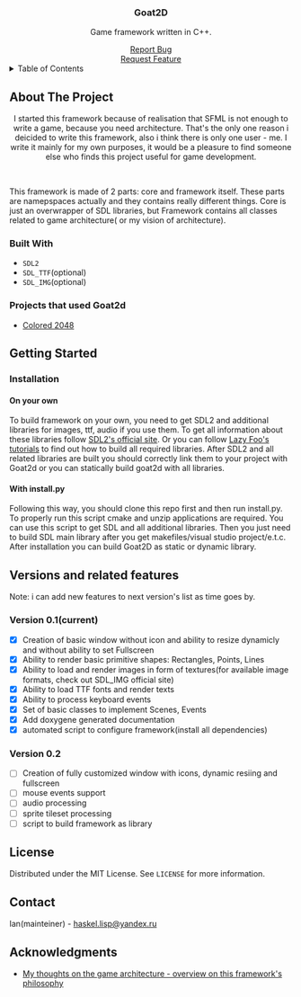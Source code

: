 <!-- Improved compatibility of back to top link: See: https://github.com/othneildrew/Best-README-Template/pull/73 -->
<a name="readme-top"></a>
<!--
*** Thanks for checking out the Best-README-Template. If you have a suggestion
*** that would make this better, please fork the repo and create a pull request
*** or simply open an issue with the tag "enhancement".
*** Don't forget to give the project a star!
*** Thanks again! Now go create something AMAZING! :D
-->



<!-- PROJECT SHIELDS -->
<!--
*** I'm using markdown "reference style" links for readability.
*** Reference links are enclosed in brackets [ ] instead of parentheses ( ).
*** See the bottom of this document for the declaration of the reference variables
*** for contributors-url, forks-url, etc. This is an optional, concise syntax you may use.
*** https://www.markdownguide.org/basic-syntax/#reference-style-links
-->


<!--
[![Contributors][contributors-shield]][contributors-url]
[![Forks][forks-shield]][forks-url]
[![Stargazers][stars-shield]][stars-url]
[![Issues][issues-shield]][issues-url]
[![MIT License][license-shield]][license-url]
[![LinkedIn][linkedin-shield]][linkedin-url]
-->


 
<div align="center">
 <!-- 
   PROJECT LOGO
  <a href="https://github.com/othneildrew/Best-README-Template">
    <img src="images/logo.png" alt="Logo" width="80" height="80">
  </a>
-->
  <h3 align="center">Goat2D</h3>
  <p>
    Game framework written in C++.
  </p>
    <a href="https://github.com/MAGANER/Goat2d/issues">Report Bug</a>
    <br>
    <a href="https://github.com/MAGANER/Goat2d/issues">Request Feature</a>
  
</div>



<!-- TABLE OF CONTENTS -->
<details>
  <summary>Table of Contents</summary>
  <ol>
    <li>
      <a href="#about-the-project">About The Project</a>
      <ul>
        <li><a href="#built-with">Built With</a></li>
      </ul>
    </li>
    <li>
      <a href="#getting-started">Getting Started</a>
      <ul>
        <li><a href="#prerequisites">Prerequisites</a></li>
        <li><a href="#installation">Installation</a></li>
      </ul>
    </li>
    <li><a href="#usage">Usage</a></li>
    <li><a href="#roadmap">Roadmap</a></li>
    <li><a href="#contributing">Contributing</a></li>
    <li><a href="#license">License</a></li>
    <li><a href="#contact">Contact</a></li>
    <li><a href="#acknowledgments">Acknowledgments</a></li>
  </ol>
</details>



<!-- ABOUT THE PROJECT -->
## About The Project

<!-- [![Product Name Screen Shot][product-screenshot]](https://example.com) -->
<p align="center">
I started this framework because of realisation that SFML is not enough to write a game, because you need architecture.
That's the only one reason i deicided to write this framework, also i think there is only one user - me. I write it mainly for my own purposes,
it would be a pleasure to find someone else who finds this project useful for game development.
</p>
<br>
<p>
This framework is made of 2 parts: core and framework itself. These parts are namepspaces actually and they contains really different things.
Core is just an overwrapper of SDL libraries, but Framework contains all classes related to game architecture( or my vision of architecture).
</p>

### Built With
- ```SDL2```
- ```SDL_TTF```(optional)
- ```SDL_IMG```(optional)

### Projects that used Goat2d
- <a href="https://github.com/MAGANER/Goat2d">Colored 2048</a>

<!-- GETTING STARTED -->
## Getting Started
### Installation

<h4>On your own</h4>
<p>
To build framework on your own, you need to get SDL2 and additional libraries for images, ttf, audio if you use them.
To get all information about these libraries follow <a href="https://www.libsdl.org/">SDL2's official site</a>. Or you 
can follow <a href="https://www.lazyfoo.net/tutorials/SDL/index.php">Lazy Foo's tutorials</a> to find out how to build all required libraries.
After SDL2 and all related libraries are built you should correctly link them to your project with Goat2d or you can statically build goat2d with
all libraries.
</p>

<h4>With install.py</h4>
<p>
Following this way, you should clone this repo first and then run install.py. To properly run this script cmake and unzip applications are required.
You can use this script to get SDL and all additional libraries. Then you just need to build SDL main library after you get makefiles/visual studio project/e.t.c.
After installation you can build Goat2D as static or dynamic library.
 
</p>

<!-- USAGE EXAMPLES 
### Usage
<h4 align="center">Creation of window</h4>
```c++

```-->

<!-- ROADMAP -->
## Versions and related features
Note: i can add new features to next version's list as time goes by.

### Version 0.1(current)
- [x] Creation of basic window without icon and ability to resize dynamicly and without ability to set Fullscreen
- [x] Ability to render basic primitive shapes: Rectangles, Points, Lines
- [x] Ability to load and render images in form of textures(for available image formats, check out SDL_IMG official site)
- [x] Ability to load TTF fonts and render texts
- [x] Ability to process keyboard events
- [x] Set of basic classes to implement Scenes, Events
- [x] Add doxygene generated documentation
- [x] automated script to configure framework(install all dependencies) 

### Version 0.2
- [ ] Creation of fully customized window with icons, dynamic resiing and fullscreen
- [ ] mouse events support
- [ ] audio processing
- [ ] sprite tileset processing
- [ ] script to build framework as library

<!-- CONTRIBUTING 
## Contributing

Contributions are what make the open source community such an amazing place to learn, inspire, and create. Any contributions you make are **greatly appreciated**.

If you have a suggestion that would make this better, please fork the repo and create a pull request. You can also simply open an issue with the tag "enhancement".
Don't forget to give the project a star! Thanks again!

1. Fork the Project
2. Create your Feature Branch (`git checkout -b feature/AmazingFeature`)
3. Commit your Changes (`git commit -m 'Add some AmazingFeature'`)
4. Push to the Branch (`git push origin feature/AmazingFeature`)
5. Open a Pull Request

<p align="right">(<a href="#readme-top">back to top</a>)</p>

-->

<!-- LICENSE -->
## License

Distributed under the MIT License. See `LICENSE` for more information.

<!-- CONTACT -->
## Contact

Ian(mainteiner) - haskel.lisp@yandex.ru

<!-- ACKNOWLEDGMENTS -->
## Acknowledgments
* [My thoughts on the game architecture - overview on this framework's philosophy](https://maganer.github.io/HaskelLispPlace/articles/game_architecture)

